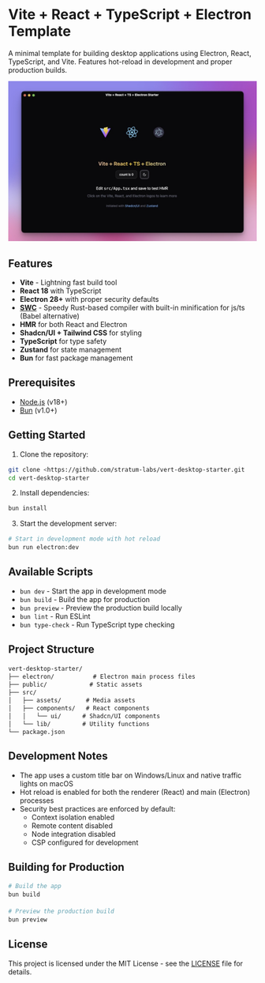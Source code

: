 # Vite + React + TypeScript + Electron Template

A minimal template for building desktop applications using Electron, React, TypeScript, and Vite. Features hot-reload in development and proper production builds.

<img src="./src/assets/vert-desktop-init-screen.jpeg" alt="vert-desktop-init-screen" />

## Features

- **Vite** - Lightning fast build tool
- **React 18** with TypeScript
- **Electron 28+** with proper security defaults
- **[SWC](https://github.com/swc-project/swc)** - Speedy Rust-based compiler with built-in minification for js/ts (Babel alternative)
- **HMR** for both React and Electron
- **Shadcn/UI + Tailwind CSS** for styling
- **TypeScript** for type safety
- **Zustand** for state management
- **Bun** for fast package management

## Prerequisites

- [Node.js](https://nodejs.org/en/) (v18+)
- [Bun](https://bun.sh/) (v1.0+)

## Getting Started

1. Clone the repository:
```bash
git clone <https://github.com/stratum-labs/vert-desktop-starter.git
cd vert-desktop-starter
```

2. Install dependencies:
```bash
bun install
```

3. Start the development server:
```bash
# Start in development mode with hot reload
bun run electron:dev
```

## Available Scripts

- `bun dev` - Start the app in development mode
- `bun build` - Build the app for production
- `bun preview` - Preview the production build locally
- `bun lint` - Run ESLint
- `bun type-check` - Run TypeScript type checking

## Project Structure

```
vert-desktop-starter/
├── electron/           # Electron main process files
├── public/            # Static assets
├── src/
│   ├── assets/       # Media assets
│   ├── components/   # React components
│   │   └── ui/      # Shadcn/UI components
│   └── lib/         # Utility functions
└── package.json
```

## Development Notes

- The app uses a custom title bar on Windows/Linux and native traffic lights on macOS
- Hot reload is enabled for both the renderer (React) and main (Electron) processes
- Security best practices are enforced by default:
  - Context isolation enabled
  - Remote content disabled
  - Node integration disabled
  - CSP configured for development

## Building for Production

```bash
# Build the app
bun build

# Preview the production build
bun preview
```

## License

This project is licensed under the MIT License - see the [LICENSE](LICENSE) file for details.
